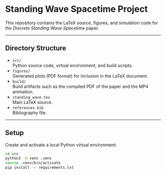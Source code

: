 # Standing Wave Spacetime Project

This repository contains the LaTeX source, figures, and simulation code for the *Discrete Standing Wave Spacetime* paper.

---

## Directory Structure

- `src/`  
  Python source code, virtual environment, and build scripts.  
- `figures/`  
  Generated plots (PDF format) for inclusion in the LaTeX document.  
- `build/`  
  Build artifacts such as the compiled PDF of the paper and the MP4 animation.  
- `standing_wave.tex`  
  Main LaTeX source.  
- `references.bib`  
  Bibliography file.  

---

## Setup

Create and activate a local Python virtual environment:

```bash
cd src
python3 -m venv .venv
source .venv/bin/activate
pip install -r requirements.txt
